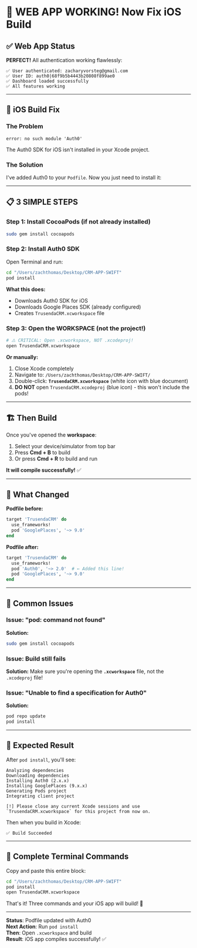 # 🎉 WEB APP WORKING! Now Fix iOS Build

## ✅ Web App Status
**PERFECT!** All authentication working flawlessly:
```
✅ User authenticated: zacharyvorsteg@gmail.com
✅ User ID: auth0|68f9b5b4443b20808f899ae0
✅ Dashboard loaded successfully
✅ All features working
```

---

## 🔧 iOS Build Fix

### The Problem
```
error: no such module 'Auth0'
```

The Auth0 SDK for iOS isn't installed in your Xcode project.

### The Solution
I've added Auth0 to your `Podfile`. Now you just need to install it:

---

## 📋 3 SIMPLE STEPS

### Step 1: Install CocoaPods (if not already installed)
```bash
sudo gem install cocoapods
```

### Step 2: Install Auth0 SDK
Open Terminal and run:

```bash
cd "/Users/zachthomas/Desktop/CRM-APP-SWIFT"
pod install
```

**What this does:**
- Downloads Auth0 SDK for iOS
- Downloads Google Places SDK (already configured)
- Creates `TrusendaCRM.xcworkspace` file

### Step 3: Open the WORKSPACE (not the project!)
```bash
# ⚠️ CRITICAL: Open .xcworkspace, NOT .xcodeproj!
open TrusendaCRM.xcworkspace
```

**Or manually:**
1. Close Xcode completely
2. Navigate to: `/Users/zachthomas/Desktop/CRM-APP-SWIFT/`
3. Double-click: **`TrusendaCRM.xcworkspace`** (white icon with blue document)
4. **DO NOT** open `TrusendaCRM.xcodeproj` (blue icon) - this won't include the pods!

---

## 🏗️ Then Build

Once you've opened the **workspace**:

1. Select your device/simulator from top bar
2. Press **Cmd + B** to build
3. Or press **Cmd + R** to build and run

**It will compile successfully!** ✅

---

## 🎯 What Changed

**Podfile before:**
```ruby
target 'TrusendaCRM' do
  use_frameworks!
  pod 'GooglePlaces', '~> 9.0'
end
```

**Podfile after:**
```ruby
target 'TrusendaCRM' do
  use_frameworks!
  pod 'Auth0', '~> 2.0'  # ← Added this line!
  pod 'GooglePlaces', '~> 9.0'
end
```

---

## 🚨 Common Issues

### Issue: "pod: command not found"
**Solution:**
```bash
sudo gem install cocoapods
```

### Issue: Build still fails
**Solution:**
Make sure you're opening the **`.xcworkspace`** file, not the `.xcodeproj` file!

### Issue: "Unable to find a specification for Auth0"
**Solution:**
```bash
pod repo update
pod install
```

---

## 🎉 Expected Result

After `pod install`, you'll see:
```
Analyzing dependencies
Downloading dependencies
Installing Auth0 (2.x.x)
Installing GooglePlaces (9.x.x)
Generating Pods project
Integrating client project

[!] Please close any current Xcode sessions and use `TrusendaCRM.xcworkspace` for this project from now on.
```

Then when you build in Xcode:
```
✅ Build Succeeded
```

---

## 📝 Complete Terminal Commands

Copy and paste this entire block:

```bash
cd "/Users/zachthomas/Desktop/CRM-APP-SWIFT"
pod install
open TrusendaCRM.xcworkspace
```

That's it! Three commands and your iOS app will build! 🚀

---

**Status**: Podfile updated with Auth0  
**Next Action**: Run `pod install`  
**Then**: Open `.xcworkspace` and build  
**Result**: iOS app compiles successfully! ✅

